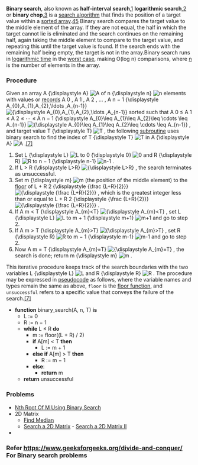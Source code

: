 **Binary search**, also known as **half-interval search**,[1](https://en.wikipedia.org/wiki/Binary_search_algorithm#cite_note-Williams1976-1) **logarithmic search**,[2](https://en.wikipedia.org/wiki/Binary_search_algorithm#cite_note-FOOTNOTEKnuth1998§6.2.1_("Searching_an_ordered_table"),_subsection_"Binary_search"-2) or **binary chop**,[3](https://en.wikipedia.org/wiki/Binary_search_algorithm#cite_note-FOOTNOTEButterfieldNgondi201646-3) is a [search algorithm](https://en.wikipedia.org/wiki/Search_algorithm "Search algorithm") that finds the position of a target value within a [sorted array](https://en.wikipedia.org/wiki/Sorted_array "Sorted array").[4](https://en.wikipedia.org/wiki/Binary_search_algorithm#cite_note-FOOTNOTECormenLeisersonRivestStein200939-4)[5](https://en.wikipedia.org/wiki/Binary_search_algorithm#cite_note-5) Binary search compares the target value to the middle element of the array. If they are not equal, the half in which the target cannot lie is eliminated and the search continues on the remaining half, again taking the middle element to compare to the target value, and repeating this until the target value is found. If the search ends with the remaining half being empty, the target is not in the array.Binary search runs in [logarithmic time](https://en.wikipedia.org/wiki/Time_complexity#Logarithmic_time "Time complexity") in the [worst case](https://en.wikipedia.org/wiki/Best,_worst_and_average_case "Best, worst and average case"), making O(log n) comparisons, where [n](https://wikimedia.org/api/rest_v1/media/math/render/svg/a601995d55609f2d9f5e233e36fbe9ea26011b3b) is the number of elements in the array.[](https://en.wikipedia.org/wiki/Binary_search_algorithm#cite_note-6)

### Procedure

Given an array A {\displaystyle A} ![A](https://wikimedia.org/api/rest_v1/media/math/render/svg/7daff47fa58cdfd29dc333def748ff5fa4c923e3) of n {\displaystyle n} ![n](https://wikimedia.org/api/rest_v1/media/math/render/svg/a601995d55609f2d9f5e233e36fbe9ea26011b3b) elements with values or [records](https://en.wikipedia.org/wiki/Record_(computer_science) "Record (computer science)") A 0 , A 1 , A 2 , … , A n − 1 {\displaystyle A_{0},A_{1},A_{2},\ldots ,A_{n-1}} ![{\displaystyle A_{0},A_{1},A_{2},\ldots ,A_{n-1}}](https://wikimedia.org/api/rest_v1/media/math/render/svg/6d8d813e3e6d50ef13e04948e72fcacaf43b7d5c) sorted such that A 0 ≤ A 1 ≤ A 2 ≤ ⋯ ≤ A n − 1 {\displaystyle A_{0}\leq A_{1}\leq A_{2}\leq \cdots \leq A_{n-1}} ![{\displaystyle A_{0}\leq A_{1}\leq A_{2}\leq \cdots \leq A_{n-1}}](https://wikimedia.org/api/rest_v1/media/math/render/svg/13c473f721041f872e852b4ad816f5ee77b1681d) , and target value T {\displaystyle T} ![T](https://wikimedia.org/api/rest_v1/media/math/render/svg/ec7200acd984a1d3a3d7dc455e262fbe54f7f6e0) , the following [subroutine](https://en.wikipedia.org/wiki/Subroutine "Subroutine") uses binary search to find the index of T {\displaystyle T} ![T](https://wikimedia.org/api/rest_v1/media/math/render/svg/ec7200acd984a1d3a3d7dc455e262fbe54f7f6e0) in A {\displaystyle A} ![A](https://wikimedia.org/api/rest_v1/media/math/render/svg/7daff47fa58cdfd29dc333def748ff5fa4c923e3) .[[7]](https://en.wikipedia.org/wiki/Binary_search_algorithm#cite_note-FOOTNOTEKnuth1998§6.2.1_("Searching_an_ordered_table"),_subsection_"Algorithm_B"-8)

1.  Set L {\displaystyle L} ![L](https://wikimedia.org/api/rest_v1/media/math/render/svg/103168b86f781fe6e9a4a87b8ea1cebe0ad4ede8) to 0 {\displaystyle 0} ![0](https://wikimedia.org/api/rest_v1/media/math/render/svg/2aae8864a3c1fec9585261791a809ddec1489950) and R {\displaystyle R} ![R](https://wikimedia.org/api/rest_v1/media/math/render/svg/4b0bfb3769bf24d80e15374dc37b0441e2616e33) to n − 1 {\displaystyle n-1} ![n-1](https://wikimedia.org/api/rest_v1/media/math/render/svg/fbd0b0f32b28f51962943ee9ede4fb34198a2521) .
2.  If L > R {\displaystyle L>R} ![{\displaystyle L>R}](https://wikimedia.org/api/rest_v1/media/math/render/svg/145ce1d631364a50d19ac5264c7dc09d4e158b0a) , the search terminates as unsuccessful.
3.  Set m {\displaystyle m} ![m](https://wikimedia.org/api/rest_v1/media/math/render/svg/0a07d98bb302f3856cbabc47b2b9016692e3f7bc) (the position of the middle element) to the [floor](https://en.wikipedia.org/wiki/Floor_and_ceiling_functions "Floor and ceiling functions") of L + R 2 {\displaystyle {\frac {L+R}{2}}} ![{\displaystyle {\frac {L+R}{2}}}](https://wikimedia.org/api/rest_v1/media/math/render/svg/ed7e052f47e5069015943e2ad3c12363ac155250) , which is the greatest integer less than or equal to L + R 2 {\displaystyle {\frac {L+R}{2}}} ![{\displaystyle {\frac {L+R}{2}}}](https://wikimedia.org/api/rest_v1/media/math/render/svg/ed7e052f47e5069015943e2ad3c12363ac155250) .
4.  If A m < T {\displaystyle A_{m}<T} ![{\displaystyle A_{m}<T}](https://wikimedia.org/api/rest_v1/media/math/render/svg/3f302eb8600e5c6930a74778a3232e4a1c8d91bc) , set L {\displaystyle L} ![L](https://wikimedia.org/api/rest_v1/media/math/render/svg/103168b86f781fe6e9a4a87b8ea1cebe0ad4ede8) to m + 1 {\displaystyle m+1} ![m+1](https://wikimedia.org/api/rest_v1/media/math/render/svg/c6f7ed29a2b4a62d3b6af05cd91a58ffc6094201) and go to step 2.
5.  If A m > T {\displaystyle A_{m}>T} ![{\displaystyle A_{m}>T}](https://wikimedia.org/api/rest_v1/media/math/render/svg/d8f333a047adf793929566dda96ffdf4493cf3b7) , set R {\displaystyle R} ![R](https://wikimedia.org/api/rest_v1/media/math/render/svg/4b0bfb3769bf24d80e15374dc37b0441e2616e33) to m − 1 {\displaystyle m-1} ![m-1](https://wikimedia.org/api/rest_v1/media/math/render/svg/ecbbd201e0d8f1ccc91cb46362c4b72fa1bbe6c2) and go to step 2.
6.  Now A m = T {\displaystyle A_{m}=T} ![{\displaystyle A_{m}=T}](https://wikimedia.org/api/rest_v1/media/math/render/svg/0e65e98f38acc1a2a6e07c43495b3a0058255c6d) , the search is done; return m {\displaystyle m} ![m](https://wikimedia.org/api/rest_v1/media/math/render/svg/0a07d98bb302f3856cbabc47b2b9016692e3f7bc) .

This iterative procedure keeps track of the search boundaries with the two variables L {\displaystyle L} ![L](https://wikimedia.org/api/rest_v1/media/math/render/svg/103168b86f781fe6e9a4a87b8ea1cebe0ad4ede8) and R {\displaystyle R} ![R](https://wikimedia.org/api/rest_v1/media/math/render/svg/4b0bfb3769bf24d80e15374dc37b0441e2616e33) . The procedure may be expressed in [pseudocode](https://en.wikipedia.org/wiki/Pseudocode "Pseudocode") as follows, where the variable names and types remain the same as above, `floor` is the [floor function](https://en.wikipedia.org/wiki/Floor_function "Floor function"), and `unsuccessful` refers to a specific value that conveys the failure of the search.[[7]](https://en.wikipedia.org/wiki/Binary_search_algorithm#cite_note-FOOTNOTEKnuth1998§6.2.1_("Searching_an_ordered_table"),_subsection_"Algorithm_B"-8)

- **function** binary_search(A, n, T) **is**
	- L := 0
	- R := n − 1
	- **while** L ≤ R **do**
		- m := floor((L + R) / 2)
		- **if** A[m] < T **then**
			- L := m + 1
		- **else if** A[m] > T **then**
			- R := m − 1
		- **else**:
			- **return** m
	- **return** unsuccessful



### Problems
- [Nth Root Of M Using Binary Search](https://www.codingninjas.com/codestudio/problems/1062679)
- 2D Matrix
	- [Find Median](https://www.codingninjas.com/codestudio/problems/873378)
	- [Search a 2D Matrix](https://leetcode.com/problems/search-a-2d-matrix/) - [Search a 2D Matrix II](https://leetcode.com/problems/search-a-2d-matrix-ii/)
- 


### Refer https://www.geeksforgeeks.org/divide-and-conquer/ For Binary search problems